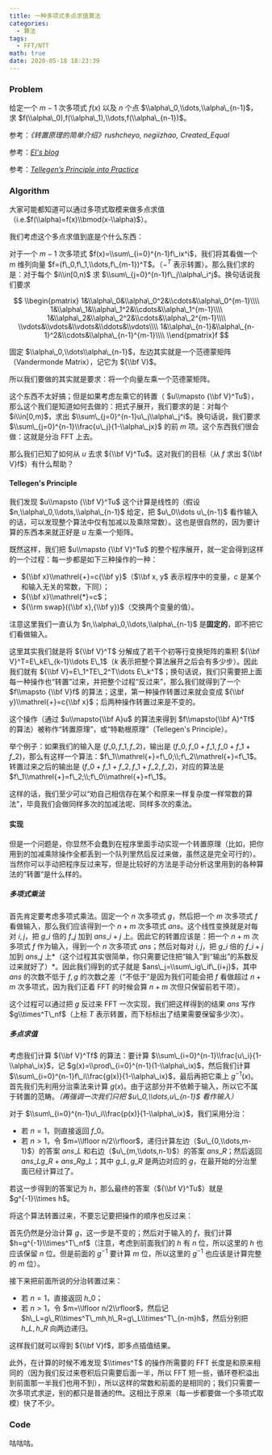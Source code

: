 ```yaml
---
title: 一种多项式多点求值算法
categories:
  - 算法
tags:
  - FFT/NTT
math: true
date: 2020-05-18 18:23:39
---
```


### Problem

给定一个 $m-1$ 次多项式 $f(x)$ 以及 $n$ 个点 $\\alpha\_0,\\dots,\\alpha\_{n-1}$，求 $f(\\alpha\_0),f(\\alpha\_1),\\dots,f(\\alpha\_{n-1})$。

参考：*《转置原理的简单介绍》rushcheyo, negiizhao, Created\_Equal*

参考：*[EI's blog](https://www.luogu.com.cn/blog/EntropyIncreaser/solution-p5050)*

参考：*[Tellegen’s Principle into Practice](https://specfun.inria.fr/bostan/publications/BoLeSc03.pdf)*

<!--more-->

### Algorithm

大家可能都知道可以通过多项式取模来做多点求值（i.e.$f(\\alpha)=f(x)\\bmod(x-\\alpha)$）。

我们考虑这个多点求值到底是个什么东西：

对于一个 $m-1$ 次多项式 $f(x)=\\sum\_{i=0}^{n-1}f\_ix^i$，我们将其看做一个 $m$ 维列向量 $f=(f\_0,f\_1,\\dots,f\_{m-1})^T$。（$-^T$ 表示转置）。那么我们求的是：对于每个 $i\\in[0,n)$ 求 $\\sum\_{j=0}^{n-1}f\_j\\alpha\_i^j$。换句话说我们要求

$$
\\begin{pmatrix}
1&\\alpha\_0&\\alpha\_0^2&\\cdots&\\alpha\_0^{m-1}\\\\
1&\\alpha\_1&\\alpha\_1^2&\\cdots&\\alpha\_1^{m-1}\\\\
1&\\alpha\_2&\\alpha\_2^2&\\cdots&\\alpha\_2^{m-1}\\\\
\\vdots&\\vdots&\\vdots&\\ddots&\\vdots\\\\
1&\\alpha\_{n-1}&\\alpha\_{n-1}^2&\\cdots&\\alpha\_{n-1}^{m-1}\\\\
\\end{pmatrix}f
$$

固定 $\\alpha\_0,\\dots\\alpha\_{n-1}$，左边其实就是一个范德蒙矩阵（Vandermonde Matrix），记它为 ${\\bf V}$。

所以我们要做的其实就是要求：将一个向量左乘一个范德蒙矩阵。

这个东西不太好搞；但是如果考虑左乘它的转置（ $u\\mapsto {\\bf V}^Tu$），那么这个我们是知道如何去做的：把式子展开，我们要求的是：对每个 $i\\in[0,m)$，求出 $\\sum\_{j=0}^{n-1}u\_j\\alpha\_j^i$。换句话说，我们要求 $\\sum\_{j=0}^{n-1}\\frac{u\_j}{1-\\alpha\_jx}$ 的前 $m$ 项。这个东西我们很会做：这就是分治 FFT 上去。

那么我们已知了如何从 $u$ 去求 ${\\bf V}^Tu$。这对我们的目标（从 $f$ 求出 ${\\bf V}f$）有什么帮助？

#### Tellegen's Principle

我们发现 $u\\mapsto {\\bf V}^Tu$ 这个计算是线性的（假设 $n,\\alpha\_0,\\dots,\\alpha\_{n-1}$ 给定，把 $u\_0\\dots u\_{n-1}$ 看作输入的话，可以发现整个算法中仅有加减以及乘除常数）。这也是很自然的，因为要计算的东西本来就正好是 $u$ 左乘一个矩阵。

既然这样，我们把 $u\\mapsto {\\bf V}^Tu$ 的整个程序展开，就一定会得到这样的一个过程：每一步都是如下三种操作的一种：

- ${\\bf x}\\mathrel{+}=c{\\bf y}$（$\\bf x, y$ 表示程序中的变量，$c$ 是某个和输入无关的常数，下同）；
- ${\\bf x}\\mathrel{*}=c$；
- ${\\rm swap}({\\bf x},{\\bf y})$（交换两个变量的值）。

注意这里我们一直认为 $n,\\alpha\_0,\\dots,\\alpha\_{n-1}$ 是**固定的**，即不把它们看做输入。

这里其实我们就是将 ${\\bf V}^T$ 分解成了若干个初等行变换矩阵的乘积 ${\\bf V}^T=E\_kE\_{k-1}\\dots E\_1$（$k$ 表示把整个算法展开之后会有多少步）。因此我们就有 ${\\bf V}=E\_1^TE\_2^T\\dots E\_k^T$；换句话说，我们只需要把上面每一种操作也“转置”过来，并把整个过程“反过来”，那么我们就得到了一个 $f\\mapsto {\\bf V}f$ 的算法；这里，第一种操作转置过来就会变成 ${\\bf y}\\mathrel{+}=c{\\bf x}$；后两种操作转置过来是不变的。

这个操作（通过 $u\\mapsto{\\bf A}u$ 的算法来得到 $f\\mapsto{\\bf A}^Tf$ 的算法）被称作“转置原理”，或“特勒根原理”（Tellegen's Principle）。

举个例子：如果我们的输入是 $(f\_0,f\_1,f\_2)$，输出是 $(f\_0,f\_0+f\_1,f\_0+f\_1+f\_2)$，那么有这样一个算法：$f\_1\\mathrel{+}=f\_0;\\;f\_2\\mathrel{+}=f\_1$。转置过来之后的输出是 $(f\_0+f\_1+f\_2,f\_1+f\_2,f\_2)$，对应的算法是 $f\_1\\mathrel{+}=f\_2;\\;f\_0\\mathrel{+}=f\_1$。

这样的话，我们至少可以“劝自己相信存在某个和原来一样复杂度一样常数的算法”，毕竟我们会做同样多次的加减法呢、同样多次的乘法。

#### 实现

但是一个问题是，你显然不会蠢到在程序里面手动实现一个转置原理（比如，把你用到的加减乘除操作全都丢到一个队列里然后反过来做，虽然这是完全可行的）。当然你可以手动把程序反过来写，但是比较好的方法是手动分析这里用到的各种算法的”转置“是什么样的。

##### 多项式乘法

首先肯定要考虑多项式乘法。固定一个 $n$ 次多项式 $g$，然后把一个 $m$ 次多项式 $f$ 看做输入，那么我们应该得到一个 $n+m$ 次多项式 $ans$。这个线性变换就是对每对 $i,j$，把 $g\_i$ 倍的 $f\_j$ 加到 $ans\_{i+j}$ 上。因此它的转置应该是：把一个 $n+m$ 次多项式 $f$ 作为输入，得到一个 $n$ 次多项式 $ans$；然后对每对 $i,j$，把 $g\_i$ 倍的 $f\_{i+j}$ 加到 $ans\_j$ 上*（这个过程其实很简单，你只需要记住把“输入”到“输出”的系数反过来就好了）*。因此我们得到的式子就是 $ans\_j=\\sum\_ig\_if\_{i+j}$，其中 $ans$ 的次数不低于 $f,g$ 的次数之差（“不低于”是因为我们可能会把 $f$ 看做超过 $n+m$ 次多项式，因为我们正着 FFT 的时候会算 $n+m$ 次但只保留前若干项）。

这个过程可以通过把 $g$ 反过来 FFT 一次实现，我们把这样得到的结果 $ans$ 写作 $g\\times^T\_nf$（上标 $T$ 表示转置，而下标标出了结果需要保留多少次）。

##### 多点求值

考虑我们计算 ${\\bf V}^Tf$ 的算法：要计算 $\\sum\_{i=0}^{n-1}\\frac{u\_i}{1-\\alpha\_ix}$，记 $g(x)=\\prod\_{i=0}^{n-1}(1-\\alpha\_ix)$，然后我们计算 $\\sum\_{i=0}^{n-1}f\_i\\frac{g(x)}{1-\\alpha\_ix}$，最后再把它乘上 $g^{-1}(x)$。首先我们先利用分治乘法来计算 $g(x)$。由于这部分并不依赖于输入，所以它不属于转置的范畴。*（再强调一次我们只把 $u\_0,\\dots,u\_{n-1}$ 看作输入）*

对于 $\\sum\_{i=0}^{n-1}u\_i\\frac{p(x)}{1-\\alpha\_ix}$，我们采用分治：

- 若 $n=1$，则直接返回 $f\_0$。
- 若 $n>1$，令 $m=\\lfloor n/2\\rfloor$，递归计算左边（$u\_{0,\\dots,m-1}$）的答案 $ans\_L$ 和右边（$u\_{m,\\dots,n-1}$）的答案 $ans\_R$；然后返回 $ans\_Lg\_R+ans\_Rg\_L$；其中 $g\_L,g\_R$ 是两边对应的 $g$，在最开始的分治里面已经计算过了。

若这一步得到的答案记为 $h$，那么最终的答案（${\\bf V}^Tu$）就是 $g^{-1}\\times h$。

将这个算法转置过来，不要忘记要把操作的顺序也反过来：

首先仍然是分治计算 $g$，这一步是不变的；然后对于输入的 $f$，我们计算 $h=g^{-1}\\times^T\_nf$（注意，考虑到前面我们的 $h$ 有 $n$ 位，所以这里的 $h$ 也应该保留 $n$ 位。但是前面的 $g^{-1}$ 要计算 $m$ 位，所以这里的 $g^{-1}$ 也应该是计算完整的 $m$ 位）。

接下来把前面所说的分治转置过来：

- 若 $n=1$，直接返回 $h\_0$；
- 若 $n>1$，令 $m=\\lfloor n/2\\rfloor$，然后记 $h\_L=g\_R\\times^T\_mh,h\_R=g\_L\\times^T\_{n-m}h$，然后分别把 $h\_L,h\_R$ 向两边递归。

这样我们就可以得到 ${\\bf V}f$，即多点插值结果。

此外，在计算的时候不难发现 $\\times^T$ 的操作所需要的 FFT 长度是和原来相同的（因为我们反过来卷积后只需要后面一半，所以 FFT 短一些，循环卷积溢出到前面那一半我们也用不到），所以这样的常数和前面的是相同的；我们只需要一次多项式求逆，别的都只是普通的fft。这相比于原来（每一步都要做一个多项式取模）快了不少。

### Code

咕咕咕。
